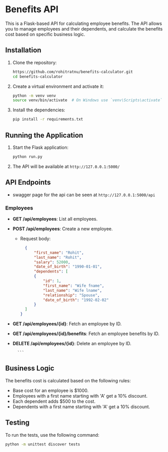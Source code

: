 # Benefits API

This is a Flask-based API for calculating employee benefits. The API allows you to manage employees and their dependents, and calculate the benefits cost based on specific business logic.

## Installation

1. Clone the repository:
    ```sh
    https://github.com/rohitratnu/benefits-calculator.git
    cd benefits-calculator
    ```

2. Create a virtual environment and activate it:
    ```sh
    python -m venv venv
    source venv/bin/activate  # On Windows use `venv\Scripts\activate`
    ```

3. Install the dependencies:
    ```sh
    pip install -r requirements.txt
    ```

## Running the Application

1. Start the Flask application:
    ```sh
    python run.py
    ```

2. The API will be available at `http://127.0.0.1:5000/`

## API Endpoints
- swagger page for the api can be seen at `http://127.0.0.1:5000/api`

### Employees

- **GET /api/employees**: List all employees.
- **POST /api/employees**: Create a new employee.
    - Request body:
        ```json
          {
              "first_name": "Rohit",
              "last_name": "Rohit",
              "salary": 52000,
              "date_of_birth": "1990-01-01",
              "dependents": [
              {
                  "id": 1,
                  "first_name": "Wife fname",
                  "last_name": "Wife lname",
                  "relationship": "Spouse",
                  "date_of_birth": "1992-02-02"
              }
          ]
      }
        ```

- **GET /api/employees/{id}**: Fetch an employee by ID.
- **GET /api/employees/{id}/benefits**: Fetch an employee benefits by ID.
- **DELETE /api/employees/{id}**: Delete an employee by ID.
    
        ```

## Business Logic

The benefits cost is calculated based on the following rules:
- Base cost for an employee is $1000.
- Employees with a first name starting with 'A' get a 10% discount.
- Each dependent adds $500 to the cost.
- Dependents with a first name starting with 'A' get a 10% discount.

## Testing

To run the tests, use the following command:
```sh
python -m unittest discover tests
```
